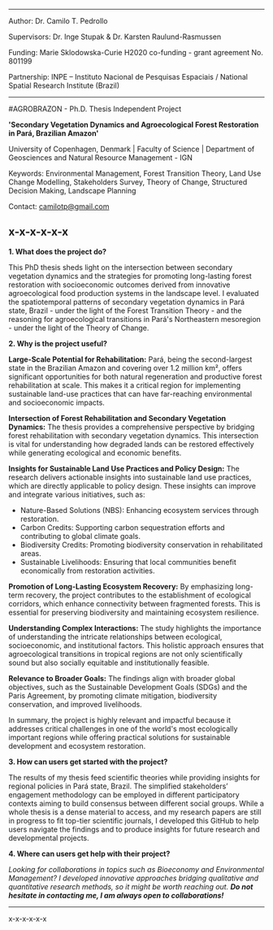 --------------------------
Author:		Dr. Camilo T. Pedrollo

Supervisors:	Dr. Inge Stupak & Dr. Karsten Raulund-Rasmussen

Funding:	Marie Sklodowska-Curie H2020 co-funding - grant agreement No. 801199

Partnership:	INPE – Instituto Nacional de Pesquisas Espaciais / National Spatial Research Institute (Brazil)

--------------------------

#AGROBRAZON - Ph.D. Thesis Independent Project

<b>'Secondary Vegetation Dynamics and Agroecological Forest Restoration in Pará, Brazilian Amazon'</b>

University of Copenhagen, Denmark | Faculty of Science | Department of Geosciences and Natural Resource Management - IGN

Keywords: Environmental Management, Forest Transition Theory, Land Use Change Modelling, Stakeholders Survey, Theory of Change, Structured Decision Making, Landscape Planning

Contact: camilotp@gmail.com

x-x-x-x-x-x
---
<b>1. What does the project do?</b>

This PhD thesis sheds light on the intersection between secondary vegetation dynamics and the strategies for promoting long-lasting forest restoration with socioeconomic outcomes derived from innovative agroecological food production systems in the landscape level.
I evaluated the spatiotemporal patterns of secondary vegetation dynamics in Pará state, Brazil - under the light of the Forest Transition Theory - and the reasoning for agroecological transitions in Pará's Northeastern mesoregion - under the light of the Theory of Change.


<b>2. Why is the project useful?</b>

<b>Large-Scale Potential for Rehabilitation:</b>
Pará, being the second-largest state in the Brazilian Amazon and covering over 1.2 million km², offers significant opportunities for both natural regeneration and productive forest rehabilitation at scale. This makes it a critical region for implementing sustainable land-use practices that can have far-reaching environmental and socioeconomic impacts.

<b>Intersection of Forest Rehabilitation and Secondary Vegetation Dynamics:</b>
The thesis provides a comprehensive perspective by bridging forest rehabilitation with secondary vegetation dynamics. This intersection is vital for understanding how degraded lands can be restored effectively while generating ecological and economic benefits.

<b>Insights for Sustainable Land Use Practices and Policy Design:</b>
The research delivers actionable insights into sustainable land use practices, which are directly applicable to policy design. These insights can improve and integrate various initiatives, such as:

- Nature-Based Solutions (NBS): Enhancing ecosystem services through restoration.
- Carbon Credits: Supporting carbon sequestration efforts and contributing to global climate goals.
- Biodiversity Credits: Promoting biodiversity conservation in rehabilitated areas.
- Sustainable Livelihoods: Ensuring that local communities benefit economically from restoration activities.

<b>Promotion of Long-Lasting Ecosystem Recovery:</b>
By emphasizing long-term recovery, the project contributes to the establishment of ecological corridors, which enhance connectivity between fragmented forests. This is essential for preserving biodiversity and maintaining ecosystem resilience.

<b>Understanding Complex Interactions:</b>
The study highlights the importance of understanding the intricate relationships between ecological, socioeconomic, and institutional factors. This holistic approach ensures that agroecological transitions in tropical regions are not only scientifically sound but also socially equitable and institutionally feasible.

<b>Relevance to Broader Goals:</b>
The findings align with broader global objectives, such as the Sustainable Development Goals (SDGs) and the Paris Agreement, by promoting climate mitigation, biodiversity conservation, and improved livelihoods.

In summary, the project is highly relevant and impactful because it addresses critical challenges in one of the world's most ecologically important regions while offering practical solutions for sustainable development and ecosystem restoration.


<b>3. How can users get started with the project? </b>

The results of my thesis feed scientific theories while providing insights for regional policies in Pará state, Brazil. The simplified stakeholders’ engagement methodology can be employed in different participatory contexts aiming to build consensus between different social groups. 
While a whole thesis is a dense material to access, and my research papers are still in progress to fit top-tier scientific journals, I developed this GitHub to help users navigate the findings and to produce insights for future research and developmental projects.

<b>4. Where can users get help with their project?</b>

<i>Looking for collaborations in topics such as Bioeconomy and Environmental Management? I developed innovative approaches bridging qualitative and quantitative research methods, so it might be worth reaching out. <b>Do not hesitate in contacting me, I am always open to collaborations!</i></b>

---
x-x-x-x-x-x

